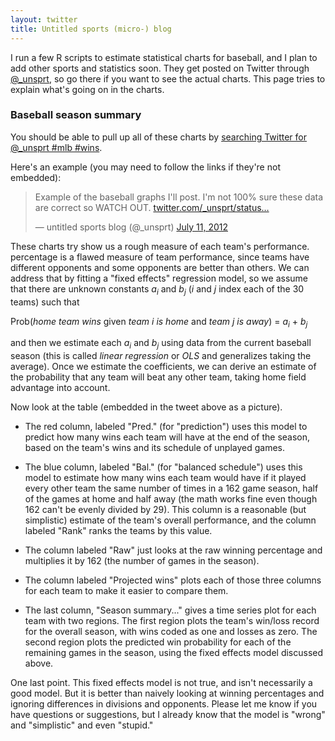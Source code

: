```yaml
---
layout: twitter
title: Untitled sports (micro-) blog
---
```


I run a few R scripts to estimate statistical charts for baseball, and
I plan to add other sports and statistics soon. They get posted on Twitter
through [@_unsprt](https://twitter.com/intent/user?screen_name=_unsprt),
so go there if you want to see the actual charts. This page tries to explain
what's going on in the charts.

### Baseball season summary

You should be able to pull up all of these charts by 
[searching Twitter for @_unsprt #mlb #wins](https://twitter.com/#!/search/realtime/%40_unsprt%20%23mlb%20%23wins).

Here's an example (you may need to follow the links if they're not embedded):
<blockquote class="twitter-tweet"><p>Example of the baseball graphs I'll post. I'm not 100% sure these data are correct so WATCH OUT. <a href="http://t.co/mRiXSsYh" title="http://twitter.com/_unsprt/status/223067400361345024/photo/1">twitter.com/_unsprt/status…</a></p>&mdash; untitled sports blog (@_unsprt) <a href="https://twitter.com/_unsprt/status/223067400361345024" data-datetime="2012-07-11T14:53:07+00:00">July 11, 2012</a></blockquote>

These charts try show us a rough measure of each team's performance.
percentage is a flawed measure of team performance, since teams have
different opponents and some opponents are better than others. We
can address that by fitting a "fixed effects" regression model, so we
assume that there are unknown constants <i>a<sub>i</sub></i> and
<i>b<sub>j</sub></i> (<i>i</i> and <i>j</i> index each of the 30 teams) 
such that

Prob(<i>home team wins</i> given <i>team i is home</i> and <i>team j is away</i>) = <i>a<sub>i</sub></i> + <i>b<sub>j</sub></i>

and then we estimate each <i>a<sub>i</sub></i> and
<i>b<sub>j</sub></i> using data from the current baseball season (this
is called <i>linear regression</i> or <i>OLS</i> and generalizes
taking the average). Once we estimate the coefficients, we can derive
an estimate of the probability that any team will beat any other team,
taking home field advantage into account.

Now look at the table (embedded in the tweet above as a picture). 

* The red column, labeled "Pred." (for "prediction") uses this model
  to predict how many wins each team will have at the end of the
  season, based on the team's wins and its schedule of unplayed games.

* The blue column, labeled "Bal." (for "balanced schedule") uses this
  model to estimate how many wins each team would have if it played
  every other team the same number of times in a 162 game season, half
  of the games at home and half away (the math works fine even though
  162 can't be evenly divided by 29). This column is a reasonable
  (but simplistic) estimate of the team's overall performance, and the 
  column labeled "Rank" ranks the teams by this value.

* The column labeled "Raw" just looks at the raw winning percentage
  and multiplies it by 162 (the number of games in the season).

* The column labeled "Projected wins" plots each of those three
  columns for each team to make it easier to compare them.

* The last column, "Season summary..." gives a time series plot for
  each team with two regions. The first region plots the team's
  win/loss record for the overall season, with wins coded as one and
  losses as zero. The second region plots the predicted win
  probability for each of the remaining games in the season, using the
  fixed effects model discussed above.
  
One last point. This fixed effects model is not true, and isn't
necessarily a good model. But it is better than naively looking at
winning percentages and ignoring differences in divisions and
opponents. Please let me know if you have questions or suggestions,
but I already know that the model is "wrong" and "simplistic" and even
"stupid."
